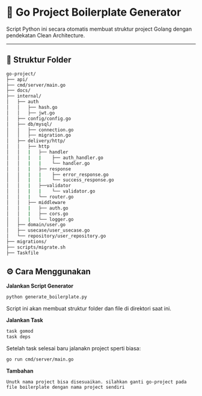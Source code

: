 # 🚀 Go Project Boilerplate Generator

Script Python ini secara otomatis membuat struktur project Golang dengan pendekatan Clean Architecture.

---

## 📁 Struktur Folder

```bash
go-project/
├── api/
├── cmd/server/main.go
├── docs/
├── internal/
│   ├── auth
│   │   ├── hash.go
│   │   ├── jwt.go
│   ├── config/config.go
│   ├── db/mysql/
│   │   ├── connection.go
│   │   ├── migration.go
│   ├── delivery/http/
│   │   ├── http
│   │   |   ├── handler
│   │   |   |    ├── auth_handler.go
│   │   |   |    └── handler.go
│   │   |   ├── response
│   │   |   |    ├── error_response.go
│   │   |   |    └── success_response.go
│   │   |   ├──validator
│   │   |   |    └── validator.go
│   │   |   └── router.go
│   │   ├── middleware
│   │   |   ├── auth.go
│   │   |   ├── cors.go
│   │   |   └── logger.go
│   ├── domain/user.go
│   ├── usecase/user_usecase.go
│   └── repository/user_repository.go
├── migrations/
├── scripts/migrate.sh
├── Taskfile

```
## ⚙️ Cara Menggunakan

**Jalankan Script Generator**
```bash
python generate_boilerplate.py
```

Script ini akan membuat struktur folder dan file di direktori saat ini.


**Jalankan Task**
```bash
task gomod
task deps
```

Setelah task selesai baru jalanakn project sperti biasa:

```bash
go run cmd/server/main.go
```

**Tambahan**
```
Unutk nama project bisa disesuaikan. silahkan ganti go-project pada file boilerplate dengan nama project sendiri
```